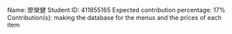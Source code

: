 Name: 廖榮健
Student ID: 411855165
Expected contribution percentage: 17%
Contribution(s): making the database for the menus and the prices of each item
